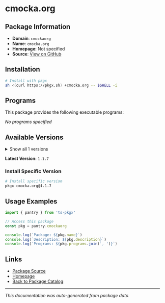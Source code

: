 # cmocka.org

>

## Package Information

- **Domain**: `cmockaorg`
- **Name**: `cmocka.org`
- **Homepage**: Not specified
- **Source**: [View on GitHub](https://github.com/pkgxdev/pantry/tree/main/projects/cmocka.org/package.yml)

## Installation

```bash
# Install with pkgx
sh <(curl https://pkgx.sh) +cmocka.org -- $SHELL -i
```

## Programs

This package provides the following executable programs:

*No programs specified*

## Available Versions

<details>
<summary>Show all 1 versions</summary>

- `1.1.7`

</details>

**Latest Version**: `1.1.7`

### Install Specific Version

```bash
# Install specific version
pkgx cmocka.org@1.1.7
```

## Usage Examples

```typescript
import { pantry } from 'ts-pkgx'

// Access this package
const pkg = pantry.cmockaorg

console.log(`Package: ${pkg.name}`)
console.log(`Description: ${pkg.description}`)
console.log(`Programs: ${pkg.programs.join(', ')}`)
```

## Links

- [Package Source](https://github.com/pkgxdev/pantry/tree/main/projects/cmocka.org/package.yml)
- [Homepage](#)
- [Back to Package Catalog](../package-catalog.md)

---

*This documentation was auto-generated from package data.*
